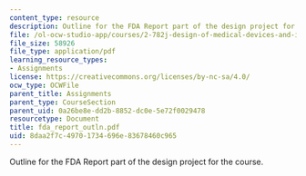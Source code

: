 ```yaml
---
content_type: resource
description: Outline for the FDA Report part of the design project for the course.
file: /ol-ocw-studio-app/courses/2-782j-design-of-medical-devices-and-implants-spring-2006/8daa2f7c49701734696e83678460c965_fda_report_outln.pdf
file_size: 58926
file_type: application/pdf
learning_resource_types:
- Assignments
license: https://creativecommons.org/licenses/by-nc-sa/4.0/
ocw_type: OCWFile
parent_title: Assignments
parent_type: CourseSection
parent_uid: 0a26be8e-dd2b-8852-dc0e-5e72f0029478
resourcetype: Document
title: fda_report_outln.pdf
uid: 8daa2f7c-4970-1734-696e-83678460c965
---
```

Outline for the FDA Report part of the design project for the course.